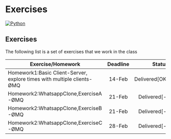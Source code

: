 # Exercises 
[![Python](https://www.python.org/static/community_logos/python-powered-w-100x40.png)](https://www.python.org/)

## Exercises
The following list is a set of exercises that we work in the class

| Exercise/Homework   |      Deadline      |  Status |
|----------|:-------------:|------:|
| Homework1:Basic Client-Server, explore times with multiple clients-ØMQ |  14-Feb | Delivered[OK] |
| Homework2:WhatsappClone,ExerciseA -ØMQ|  21-Feb | Delivered[-] |
| Homework2:WhatsappClone,ExerciseB -ØMQ|  21-Feb | Delivered[-] |
| Homework2:WhatsappClone,ExerciseC -ØMQ|  28-Feb | Delivered[-] |
